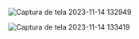 
![Captura de tela 2023-11-14 132949](https://github.com/joaogmmsantos/Calculadora_python/assets/73564882/924bb762-e8e7-4c65-873b-1fa9f62efc2c)

![Captura de tela 2023-11-14 133419](https://github.com/joaogmmsantos/Calculadora_python/assets/73564882/90d0e52b-3ed6-476d-8ce9-00ddbaed060c)
